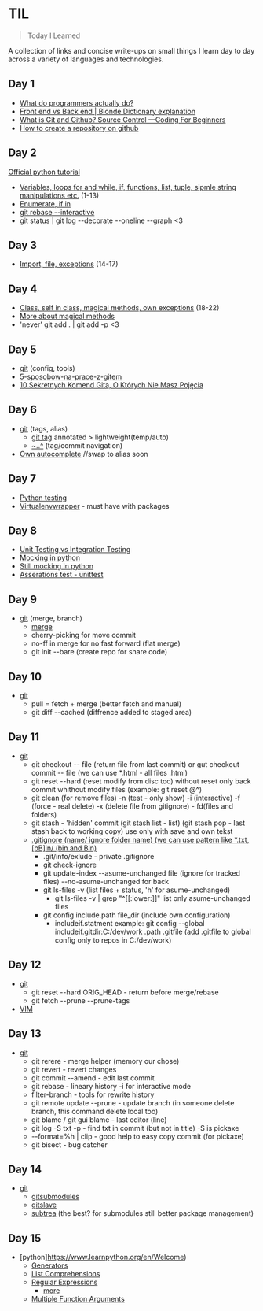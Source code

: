 # TIL
> Today I Learned

A collection of links and concise write-ups on small things I learn day to day across a variety of languages and technologies.

## Day 1

- [What do programmers actually do?](https://www.youtube.com/watch?v=FVdQETvHBoE) 
- [Front end vs Back end | Blonde Dictionary explanation](https://www.youtube.com/watch?v=NlpK0-TLrjw)
- [What is Git and Github? Source Control —Coding For Beginners](https://www.youtube.com/watch?v=3bchX_7ANQc)
- [How to create a repository on github](https://help.github.com/en/articles/create-a-repo)

## Day 2
[Official python tutorial](https://docs.python.org/3/tutorial/)
- [Variables, loops for and while, if, functions, list, tuple, sipmle string manipulations etc.](https://www.youtube.com/playlist?reload=9&list=PLdBHMlEKo8UcOaykMssI1_X6ui0tzTNoH) (1-13)
- [Enumerate, if in](https://gist.github.com/Xarvius/375338d2bfbc9fcda2703dbd303764f9)
- [git rebase --interactive](https://www.youtube.com/watch?v=MLOxFLULJQI)
- git status | git log --decorate --oneline --graph <3


## Day 3
- [Import, file, exceptions](https://www.youtube.com/playlist?reload=9&list=PLdBHMlEKo8UcOaykMssI1_X6ui0tzTNoH) (14-17)

## Day 4
- [Class, self in class, magical methods, own exceptions](https://www.youtube.com/playlist?list=PLdBHMlEKo8UcOaykMssI1_X6ui0tzTNoH) (18-22)
- [More about magical methods](http://farmdev.com/src/secrets/magicmethod/index.html)
- 'never' git add . | git add -p <3

## Day 5
- [git](https://edu.devstyle.pl/product/git/) (config, tools)
- [5-sposobow-na-prace-z-gitem](https://devstyle.pl/2018/10/26/5-sposobow-na-prace-z-gitem/)
- [10 Sekretnych Komend Gita, O Których Nie Masz Pojęcia](https://convertkit.s3.amazonaws.com/landing_pages/incentives/000/414/200/original/devstyle-Git-10-komend.pdf?1537630848)

## Day 6
- [git](https://edu.devstyle.pl/product/git/) (tags, alias)
  - [git tag](https://gist.github.com/Xarvius/d7c472f1b554ae77232ba0f50aca627a) annotated > lightweight(temp/auto)
  - [~..^](https://gist.github.com/Xarvius/5fcda2d428a7d83937a8cdd5c2e726ff) (tag/commit navigation)
- [Own autocomplete](https://gist.github.com/Xarvius/20153299b756c59fd9622bdb9b2dbd88) //swap to alias soon

## Day 7
- [Python testing](https://realpython.com/python-testing/)
- [Virtualenvwrapper](https://virtualenvwrapper.readthedocs.io) - must have with packages

## Day 8
- [Unit Testing vs Integration Testing](http://www.softwaretestingclass.com/what-is-difference-between-unit-testing-and-integration-testing/)
- [Mocking in python](https://auth0.com/blog/mocking-api-calls-in-python/)
- [Still mocking in python](https://realpython.com/python-mock-library/#what-is-mocking)
- [Asserations test - unittest](https://kapeli.com/cheat_sheets/Python_unittest_Assertions.docset/Contents/Resources/Documents/index)

## Day 9
- [git](https://edu.devstyle.pl/product/git/) (merge, branch)
  - [merge](https://dev.to/neshaz/how-to-use-git-merge-the-correctway-25pd)
  - cherry-picking for move commit
  - no-ff in merge for no fast forward (flat merge)
  - git init --bare (create repo for share code)
  
## Day 10
- [git](https://edu.devstyle.pl/product/git/)
  - pull = fetch + merge (better fetch and manual)
  - git diff --cached (diffrence added to staged area)

## Day 11
- [git](https://edu.devstyle.pl/product/git/)
  - git checkout -- file (return file from last commit) or gut checkout commit -- file (we can use *.html - all files .html)
  - git reset --hard (reset modify from disc too) without reset only back commit whithout modify files (example: git reset @^)
  - git clean (for remove files) -n (test - only show) -i (interactive) -f (force - real delete) -x (delete file from gitignore) - fd(files and folders)
  - git stash - 'hidden' commit (git stash list - list) (git stash pop - last stash back to working copy) use only with save and own tekst
  - [.gitignore (name/ ignore folder name) (we can use pattern like *.txt, [bB]in/ (bin and Bin)](https://github.com/github/gitignore)
    - .git/info/exlude - private .gitignore
    - git check-ignore 
    - git update-index --asume-unchanged file (ignore for tracked files) --no-asume-unchanged for back
    - git ls-files -v (list files + status, 'h' for asume-unchanged)
      - git ls-files -v | grep "^[[:lower:]]" list only asume-unchanged files
    - git config include.path file_dir (include own configuration)
      - includeif.statment example: git config --global includeif.gitdir:C:/dev/work .path .gitfile (add .gitfile to global config only to repos in C:/dev/work)

## Day 12
- [git](https://edu.devstyle.pl/product/git/)
  - git reset --hard ORIG_HEAD - return before merge/rebase
  - git fetch --prune --prune-tags
- [VIM](https://www.openvim.com/tutorial.html)

## Day 13
- [git](https://edu.devstyle.pl/product/git/)
  - git rerere - merge helper (memory our chose)
  - git revert - revert changes
  - git commit --amend - edit last commit
  - git rebase - lineary history -i for interactive mode
  - filter-branch - tools for rewrite history
  - git remote update --prune - update branch (in someone delete branch, this command delete local too)
  - git blame / git gui blame - last editor (line)
  - git log -S txt -p - find txt in commit (but not in title) -S is pickaxe
  - --format=%h | clip - good help to easy copy commit (for pickaxe)
  - git bisect - bug catcher

## Day 14
- [git](https://edu.devstyle.pl/product/git/)
  - [gitsubmodules](https://git-scm.com/book/en/v2/Git-Tools-Submodules)
  - [gitslave](http://gitslave.sourceforge.net)
  - [subtrea](https://www.atlassian.com/git/tutorials/git-subtree) (the best? for submodules still better package management)
  
## Day 15
- [python]https://www.learnpython.org/en/Welcome)
  - [Generators](https://chyla.org/blog/Python_-_Generatory/)
  - [List Comprehensions](https://docs.python.org/3/tutorial/datastructures.html#list-comprehensions)
  - [Regular Expressions](https://www.learnpython.org/en/Regular_Expressions)
    - [more](https://docs.python.org/3/library/re.html#regular-expression-syntax"RE%20syntax)
  - [Multiple Function Arguments](https://www.learnpython.org/en/Multiple_Function_Arguments)
